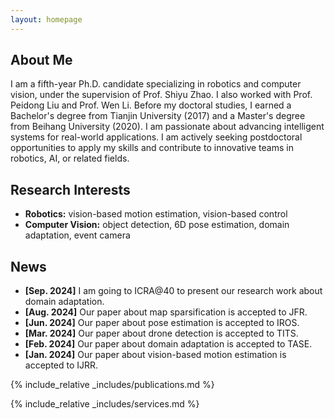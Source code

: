 ```yaml
---
layout: homepage
---
```


## About Me

I am a fifth-year Ph.D. candidate specializing in robotics and computer vision, under the supervision of Prof. Shiyu Zhao. I also worked with Prof. Peidong Liu and Prof. Wen Li. Before my doctoral studies, I earned a Bachelor's degree from Tianjin University (2017) and a Master's degree from Beihang University (2020). I am passionate about advancing intelligent systems for real-world applications. I am actively seeking postdoctoral opportunities to apply my skills and contribute to innovative teams in robotics, AI, or related fields.

## Research Interests

- **Robotics:** vision-based motion estimation, vision-based control
- **Computer Vision:** object detection, 6D pose estimation, domain adaptation, event camera
## News

- **[Sep. 2024]** I am going to ICRA@40 to present our research work about domain adaptation.
- **[Aug. 2024]** Our paper about map sparsification is accepted to JFR.
- **[Jun. 2024]** Our paper about pose estimation is accepted to IROS.
- **[Mar. 2024]** Our paper about drone detection is accepted to TITS.
- **[Feb. 2024]** Our paper about domain adaptation is accepted to TASE.
- **[Jan. 2024]** Our paper about vision-based motion estimation is accepted to IJRR.

{% include_relative _includes/publications.md %}

{% include_relative _includes/services.md %}
